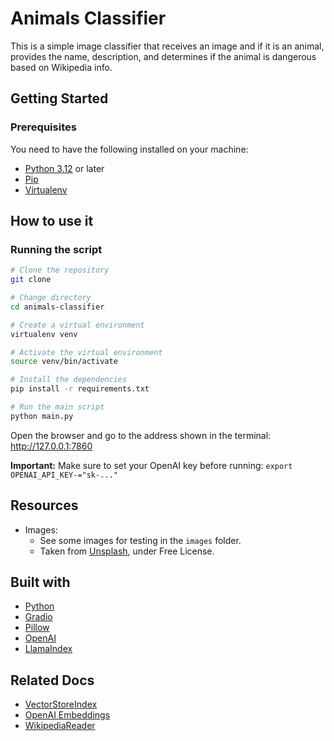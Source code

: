 # Animals Classifier

This is a simple image classifier that receives an image and if it is an animal, provides the name, description, and
determines if the animal is dangerous based on Wikipedia info.

## Getting Started

### Prerequisites

You need to have the following installed on your machine:

- [Python 3.12](https://www.python.org/downloads/release/python-3124/) or later
- [Pip](https://pypi.org/project/pip/)
- [Virtualenv](https://pypi.org/project/virtualenv/)

## How to use it

### Running the script

```bash
# Clone the repository
git clone

# Change directory
cd animals-classifier

# Create a virtual environment
virtualenv venv

# Activate the virtual environment
source venv/bin/activate

# Install the dependencies
pip install -r requirements.txt

# Run the main script
python main.py
```

Open the browser and go to the address shown in the terminal: http://127.0.0.1:7860

**Important:** Make sure to set your OpenAI key before running: `export OPENAI_API_KEY-="sk-..."`

## Resources

- Images:
    - See some images for testing in the `images` folder.
    - Taken from [Unsplash](https://unsplash.com/), under Free License.

## Built with

- [Python](https://www.python.org/)
- [Gradio](https://www.gradio.app/)
- [Pillow](https://python-pillow.org/)
- [OpenAI](https://www.openai.com/)
- [LlamaIndex](https://llamaindex.ai/)

## Related Docs

- [VectorStoreIndex](https://docs.llamaindex.ai/en/stable/module_guides/indexing/vector_store_index/)
- [OpenAI Embeddings](https://docs.llamaindex.ai/en/stable/examples/embeddings/OpenAI/)
- [WikipediaReader](https://docs.llamaindex.ai/en/stable/api_reference/readers/wikipedia/)

